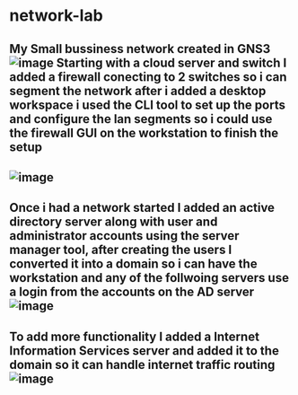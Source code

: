 # network-lab
My Small bussiness network created in GNS3
![image](https://github.com/MarkDrexel/network-lab/assets/160628525/96ccbbff-532e-42c1-a8b4-caf3b321b800)
**Starting with a cloud server and switch I added a firewall conecting to 2 switches so i can segment the network after i added a desktop workspace i used the CLI tool to set up the ports and configure the lan segments so i could use the firewall GUI on the workstation to finish the setup** 
---
![image](https://github.com/MarkDrexel/network-lab/assets/160628525/ba578d4c-db05-4e6e-bb83-7c252ef57708)
---
**Once i had a network started I added an active directory server along with user and administrator accounts using the server manager tool, after creating the users I converted it into a domain so i can have the workstation and any of the follwoing servers use a login from the accounts on the AD server**
![image](https://github.com/MarkDrexel/network-lab/assets/160628525/a04d3b81-bf87-4940-98fd-7a6839a7145b)
---
**To add more functionality I added a Internet Information Services server and added it to the domain so it can handle internet traffic routing**
![image](https://github.com/MarkDrexel/network-lab/assets/160628525/aa432e73-84ac-49d9-9a8d-a6b13f0cb0d5)
---
